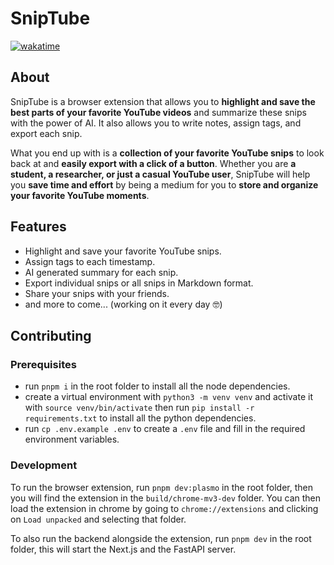# SnipTube

<a href="https://wakatime.com/badge/user/33addb7e-f5e6-470b-a55b-0a8babc62ebb/project/7432176a-d08e-48bd-96fb-6cba5c9f4fa2"><img src="https://wakatime.com/badge/user/33addb7e-f5e6-470b-a55b-0a8babc62ebb/project/7432176a-d08e-48bd-96fb-6cba5c9f4fa2.svg" alt="wakatime"></a>

## About

SnipTube is a browser extension that allows you to **highlight and save the best parts of your favorite YouTube videos** and summarize these snips with the power of AI. It also allows you to write notes, assign tags, and export each snip.

What you end up with is a **collection of your favorite YouTube snips** to look back at and **easily export with a click of a button**. Whether you are **a student, a researcher, or just a casual YouTube user**, SnipTube will help you **save time and effort** by being a medium for you to **store and organize your favorite YouTube moments**.

## Features

- Highlight and save your favorite YouTube snips.
- Assign tags to each timestamp.
- AI generated summary for each snip.
- Export individual snips or all snips in Markdown format.
- Share your snips with your friends.
- and more to come... (working on it every day 🤓)

## Contributing

### Prerequisites

- run `pnpm i` in the root folder to install all the node dependencies.
- create a virtual environment with `python3 -m venv venv` and activate it with `source venv/bin/activate` then run `pip install -r requirements.txt` to install all the python dependencies.
- run `cp .env.example .env` to create a `.env` file and fill in the required environment variables.

### Development

To run the browser extension, run `pnpm dev:plasmo` in the root folder, then you will find the extension in the `build/chrome-mv3-dev` folder. You can then load the extension in chrome by going to `chrome://extensions` and clicking on `Load unpacked` and selecting that folder.

To also run the backend alongside the extension, run `pnpm dev` in the root folder, this will start the Next.js and the FastAPI server.
